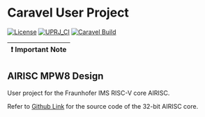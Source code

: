 # Caravel User Project

[![License](https://img.shields.io/badge/License-Apache%202.0-blue.svg)](https://opensource.org/licenses/Apache-2.0) [![UPRJ_CI](https://github.com/efabless/caravel_project_example/actions/workflows/user_project_ci.yml/badge.svg)](https://github.com/efabless/caravel_project_example/actions/workflows/user_project_ci.yml) [![Caravel Build](https://github.com/efabless/caravel_project_example/actions/workflows/caravel_build.yml/badge.svg)](https://github.com/efabless/caravel_project_example/actions/workflows/caravel_build.yml)

| :exclamation: Important Note            |
|-----------------------------------------|

## AIRISC MPW8 Design

User project for the Fraunhofer IMS RISC-V core AIRISC. 

Refer to [Github Link](docs/source/index.rst#section-quickstarthttps://github.com/Fraunhofer-IMS/airisc_core_complex) for the source code of the 32-bit AIRISC core.
